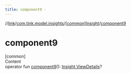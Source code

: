```yaml
---
title: component9 -
---
```

//[link](../../index.md)/[com.tink.model.insights](../index.md)/[[common]Insight](index.md)/[component9](component9.md)



# component9  
[common]  
Content  
operator fun [component9](component9.md)(): [Insight.ViewDetails](-view-details/index.md)?  



